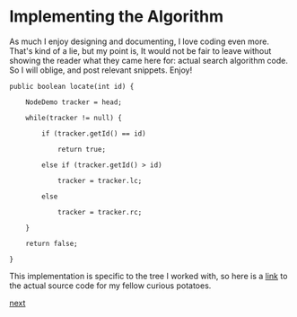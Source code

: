 # **Implementing the Algorithm**


As much I enjoy designing and documenting, I love coding even more. That's kind of a lie, but my point is, 
It would not be fair to leave without showing the reader what they came here for: actual search algorithm code. 
So I will oblige, and post relevant snippets. Enjoy!


    public boolean locate(int id) {

        NodeDemo tracker = head;

        while(tracker != null) {

            if (tracker.getId() == id)

                return true;

            else if (tracker.getId() > id)

                tracker = tracker.lc;

            else

                tracker = tracker.rc;

        }

        return false;

    }

This implementation is specific to the tree I worked with, so here is a [link](../src/TreeDemo.java) 
to the actual source code for my fellow curious potatoes.

[next](testing.md)